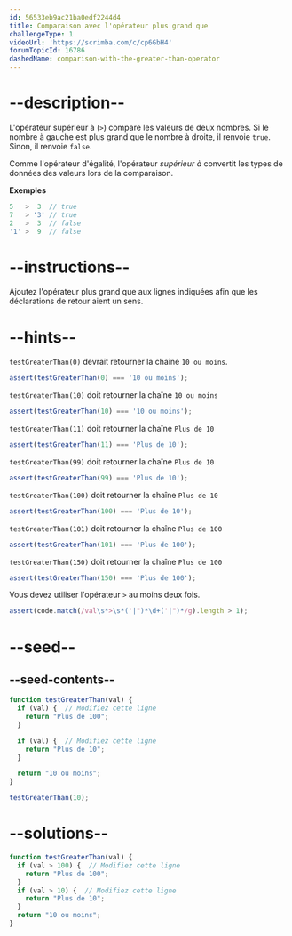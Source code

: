 ```yaml
---
id: 56533eb9ac21ba0edf2244d4
title: Comparaison avec l'opérateur plus grand que
challengeType: 1
videoUrl: 'https://scrimba.com/c/cp6GbH4'
forumTopicId: 16786
dashedName: comparison-with-the-greater-than-operator
---
```


# --description--

L'opérateur supérieur à (`>`) compare les valeurs de deux nombres. Si le nombre à gauche est plus grand que le nombre à droite, il renvoie `true`. Sinon, il renvoie `false`.

Comme l'opérateur d'égalité, l'opérateur <dfn>supérieur à</dfn> convertit les types de données des valeurs lors de la comparaison.

**Exemples**

```js
5   >  3  // true
7   > '3' // true
2   >  3  // false
'1' >  9  // false
```

# --instructions--

Ajoutez l'opérateur plus grand que aux lignes indiquées afin que les déclarations de retour aient un sens.

# --hints--

`testGreaterThan(0)` devrait retourner la chaîne `10 ou moins`.

```js
assert(testGreaterThan(0) === '10 ou moins');
```

`testGreaterThan(10)` doit retourner la chaîne `10 ou moins`

```js
assert(testGreaterThan(10) === '10 ou moins');
```

`testGreaterThan(11)` doit retourner la chaîne `Plus de 10`

```js
assert(testGreaterThan(11) === 'Plus de 10');
```

`testGreaterThan(99)` doit retourner la chaîne `Plus de 10`

```js
assert(testGreaterThan(99) === 'Plus de 10');
```

`testGreaterThan(100)` doit retourner la chaîne `Plus de 10`

```js
assert(testGreaterThan(100) === 'Plus de 10');
```

`testGreaterThan(101)` doit retourner la chaîne `Plus de 100`

```js
assert(testGreaterThan(101) === 'Plus de 100');
```

`testGreaterThan(150)` doit retourner la chaîne `Plus de 100`

```js
assert(testGreaterThan(150) === 'Plus de 100');
```

Vous devez utiliser l'opérateur `>` au moins deux fois.

```js
assert(code.match(/val\s*>\s*('|")*\d+('|")*/g).length > 1);
```

# --seed--

## --seed-contents--

```js
function testGreaterThan(val) {
  if (val) {  // Modifiez cette ligne
    return "Plus de 100";
  }

  if (val) {  // Modifiez cette ligne
    return "Plus de 10";
  }

  return "10 ou moins";
}

testGreaterThan(10);
```

# --solutions--

```js
function testGreaterThan(val) {
  if (val > 100) {  // Modifiez cette ligne
    return "Plus de 100";
  }
  if (val > 10) {  // Modifiez cette ligne
    return "Plus de 10";
  }
  return "10 ou moins";
}
```
